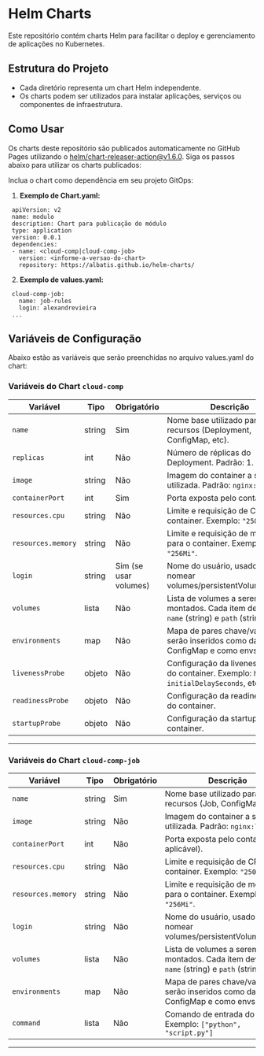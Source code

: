 # Helm Charts

Este repositório contém charts Helm para facilitar o deploy e gerenciamento de aplicações no Kubernetes.

## Estrutura do Projeto

- Cada diretório representa um chart Helm independente.
- Os charts podem ser utilizados para instalar aplicações, serviços ou componentes de infraestrutura.


## Como Usar

Os charts deste repositório são publicados automaticamente no GitHub Pages utilizando o [helm/chart-releaser-action@v1.6.0](https://github.com/helm/chart-releaser-action). Siga os passos abaixo para utilizar os charts publicados:

Inclua o chart como dependência em seu projeto GitOps:
   
   1. **Exemplo de Chart.yaml:**
   ```
    apiVersion: v2
    name: modulo
    description: Chart para publicação do módulo
    type: application
    version: 0.0.1
    dependencies:
    - name: <cloud-comp|cloud-comp-job>
      version: <informe-a-versao-do-chart>
      repository: https://albatis.github.io/helm-charts/
   ```
    
   2. **Exemplo de values.yaml:**
   ```
    cloud-comp-job:
      name: job-rules
      login: alexandrevieira
    ...
   ```

## Variáveis de Configuração

Abaixo estão as variáveis que serão preenchidas no arquivo values.yaml do chart:


### Variáveis do Chart `cloud-comp`

| Variável           | Tipo     | Obrigatório | Descrição                                                                                   |
|--------------------|----------|-------------|---------------------------------------------------------------------------------------------|
| `name`             | string   | Sim         | Nome base utilizado para nomear recursos (Deployment, ConfigMap, etc).                      |
| `replicas`         | int      | Não         | Número de réplicas do Deployment. Padrão: 1.                                                |
| `image`            | string   | Não         | Imagem do container a ser utilizada. Padrão: `nginx:latest`.                                |
| `containerPort`    | int      | Sim         | Porta exposta pelo container.                                                               |
| `resources.cpu`    | string   | Não         | Limite e requisição de CPU para o container. Exemplo: `"250m"`.                             |
| `resources.memory` | string   | Não         | Limite e requisição de memória para o container. Exemplo: `"256Mi"`.                        |
| `login`            | string   | Sim (se usar volumes) | Nome do usuário, usado para nomear volumes/persistentVolumeClaims.                  |
| `volumes`          | lista    | Não         | Lista de volumes a serem montados. Cada item deve conter `name` (string) e `path` (string). |
| `environments`     | map      | Não         | Mapa de pares chave/valor que serão inseridos como dados no ConfigMap e como envs no pod.   |
| `livenessProbe`    | objeto   | Não         | Configuração da livenessProbe do container. Exemplo: `httpGet`, `initialDelaySeconds`, etc. |
| `readinessProbe`   | objeto   | Não         | Configuração da readinessProbe do container.                                                |
| `startupProbe`     | objeto   | Não         | Configuração da startupProbe do container.                                                  |


---

### Variáveis do Chart `cloud-comp-job`

| Variável           | Tipo     | Obrigatório | Descrição                                                                                   |
|--------------------|----------|-------------|---------------------------------------------------------------------------------------------|
| `name`             | string   | Sim         | Nome base utilizado para nomear recursos (Job, ConfigMap, etc).                             |
| `image`            | string   | Não         | Imagem do container a ser utilizada. Padrão: `nginx:latest`.                                |
| `containerPort`    | int      | Não         | Porta exposta pelo container (se aplicável).                                                |
| `resources.cpu`    | string   | Não         | Limite e requisição de CPU para o container. Exemplo: `"250m"`.                             |
| `resources.memory` | string   | Não         | Limite e requisição de memória para o container. Exemplo: `"256Mi"`.                        |
| `login`            | string   | Não         | Nome do usuário, usado para nomear volumes/persistentVolumeClaims.                          |
| `volumes`          | lista    | Não         | Lista de volumes a serem montados. Cada item deve conter `name` (string) e `path` (string). |
| `environments`     | map      | Não         | Mapa de pares chave/valor que serão inseridos como dados no ConfigMap e como envs no pod.   |
| `command`          | lista    | Não         | Comando de entrada do Job. Exemplo: `["python", "script.py"]`                               |
---